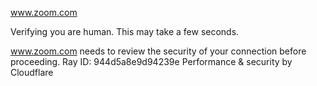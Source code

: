 www.zoom.com

Verifying you are human. This may take a few seconds.

www.zoom.com needs to review the security of your connection before proceeding.
Ray ID: 944d5a8e9d94239e
Performance & security by Cloudflare